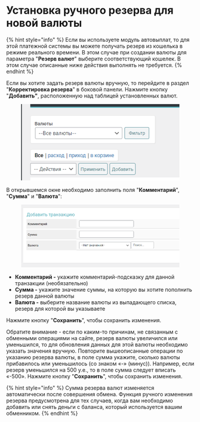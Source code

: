 # Установка ручного резерва для новой валюты

{% hint style="info" %}
Если вы используете модуль автовыплат, то для этой платежной системы вы можете получать резерв из кошелька в режиме реального времени. В этом случае при создании валюты для параметра "**Резерв валют**" выберите соответствующий кошелек. В этом случае описанные ниже действия выполнять не требуется.
{% endhint %}

Если вы хотите задать резерв валюты вручную, то перейдите в раздел "**Корректировка резерва**" в боковой панели. Нажмите кнопку "**Добавить"**, расположенную над таблицей установленных валют.

<figure><img src="../../../.gitbook/assets/image (1027).png" alt=""><figcaption></figcaption></figure>

В открывшемся окне необходимо заполнить поля "**Комментарий**", "**Сумма**" и "**Валюта**":

<figure><img src="../../../.gitbook/assets/image (1010).png" alt=""><figcaption></figcaption></figure>

* **Комментарий -** укажите комментарий-подсказку для данной транзакции (необязательно)
* **Сумма -** укажите значение суммы, на которую вы хотите пополнить резерв данной валюты
* **Валюта -** выберите название валюты из выпадающего списка, резерв для которой вы указываете

Нажмите кнопку "**Сохранить**", чтобы сохранить изменения.

Обратите внимание - если по каким-то причинам, не связанным с обменными операциями на сайте, резерв валюты увеличился или уменьшился, то для обновления данных для этой валюты необходимо указать значения вручную. Повторите вышеописанные операции по указанию резерва валюты, в поле сумма укажите, сколько валюты прибавилось или уменьшилось (со знаком «-» (минус)). Например, если резерв уменьшился на 500 у.е., то в поле сумма следует вписать «-500». Нажмите кнопку "**Сохранить**", чтобы сохранить изменения.

{% hint style="info" %}
Сумма резерва валют изменяется автоматически после совершения обмена. Функция ручного изменения резерва предусмотрена для тех случаев, когда вам необходимо добавить или снять деньги с баланса, который используется вашим обменником.
{% endhint %}
